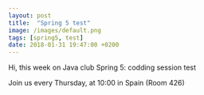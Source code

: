 ```yaml
---
layout: post
title:  "Spring 5 test"
image: /images/default.png
tags: [spring5, test]
date: 2018-01-31 19:47:00 +0200
---
```


Hi, this week on Java club
Spring 5: codding session test

Join us every Thursday, at 10:00 in Spain (Room 426)


